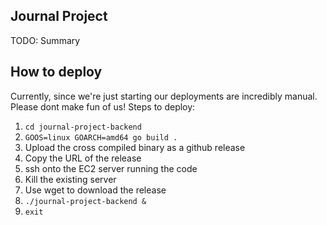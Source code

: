 ## Journal Project
TODO: Summary

## How to deploy
Currently, since we're just starting our deployments are incredibly manual.  Please dont make fun of us!
Steps to deploy:
1.  `cd journal-project-backend`
1.  `GOOS=linux GOARCH=amd64 go build .`
1.  Upload the cross compiled binary as a github release
1.  Copy the URL of the release
1.  ssh onto the EC2 server running the code
1.  Kill the existing server
1.  Use wget to download the release
1.  `./journal-project-backend &`
1.  `exit`


